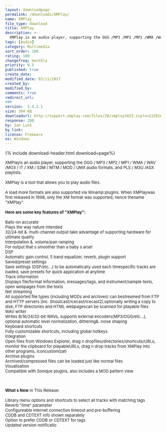 ```yaml
---
layout: downloadpage
permalink: /downloads/XMPlay/
name: XMPlay
file_type: download
title: XMPlay
description: >-
  XMPlay is an audio player, supporting the OGG /MP3 /MP2 /MP1 /WMA /WAV /MO3 /IT /XM /S3M /MTM /MOD /UMX audio formats
tags: [Audio]
category: Multimedia
sort_order: 100
rating: 100
changefreq: monthly
priority: 0.5
published: true
create_date:
modified_date: 03/11/2017
created_by:
modified_by:
comments: true
redirect_url:
###
version:  3.4.2.1
size: 304 KB
downloadurl: http://support.xmplay.com/files/20/xmplay3823.zip?v=115916
response: 200
by: Ian Luck
by_link:
license: Freeware
os: Windows
---
```


{% include download-header.html download=page%}

<p style="fix-download-text !important">
<p><font size="2"><p>XMPlayis an audio player, supporting the OGG / MP3 / MP2 / MP1 / WMA / WAV /MO3 / IT / XM / S3M / MTM / MOD / UMX audio formats, and PLS / M3U /ASX playlists. <br />
<br />
XMPlay is a tool that allows you to play audio files.<br />
<br />
A load more formats are also supported via Winamp plugins. When XMPlaywas first released in 1998, only the XM format was supported, hence thename "XMPlay".<br />
<br />
<span><strong>Here are some key features of "XMPlay":</strong></span><br />
<br />
Balls-on accurate<br />
Plays the way nature intended <br />
32/24-bit &amp;. multi-channel output take advantage of supporting hardware for ultimate quality <br />
Interpolation &amp;. volume/pan ramping<br />
For output that s smoother than a baby s arse! <br />
DSP<br />
Automatic gain control, 5 band equalizer, reverb, plugin support <br />
Saved/preset settings<br />
Save settings (DSP/etc...) to be automatically used each timespecific tracks are loaded, save presets for quick application at anytime <br />
Track information<br />
Displays file/format information, messages/tags, and instrument/sample texts, open webpages from the texts <br />
Net streaming<br />
All supported file types (including MODs and archives) can bestreamed from FTP and HTTP servers (inc. Shoutcast/Icecast/Icecast2),optionally writing a copy to disk, FTP directories and HTML webpagescan be scanned for playable files <br />
WAV writer<br />
Writes 8/16/24/32-bit WAVs, supports external encoders(MP3/OGG/etc...), optional automatic level normalization, dithering&amp;. noise shaping <br />
Keyboard shortcuts<br />
Fully customizable shortcuts, including global hotkeys <br />
Integration<br />
Open files from Windows Explorer, drag n dropfiles/directories/shortcuts/URLs, monitor the clipboard for playableURLs, drag n drop tracks from XMPlay into other programs, iconcustomizati<br />
Archive plugins<br />
Archived/compressed files can be loaded just like normal files <br />
Visualisation<br />
Compatible with Sonique plugins, also includes a MOD pattern view<br />
</p>
<div class="celltext_big"><br />
<br />
<strong>What s New</strong> in This Release:<br />
<br />
Library menu options and shortcuts to select all tracks with matching tags<br />
Reverb "time" parameter<br />
Configureable internet connection timeout and pre-buffering<br />
CDDB and CDTEXT info shown separately<br />
Option to prefer CDDB or CDTEXT for tags<br />
Updated version notificatio</div></p></p>
